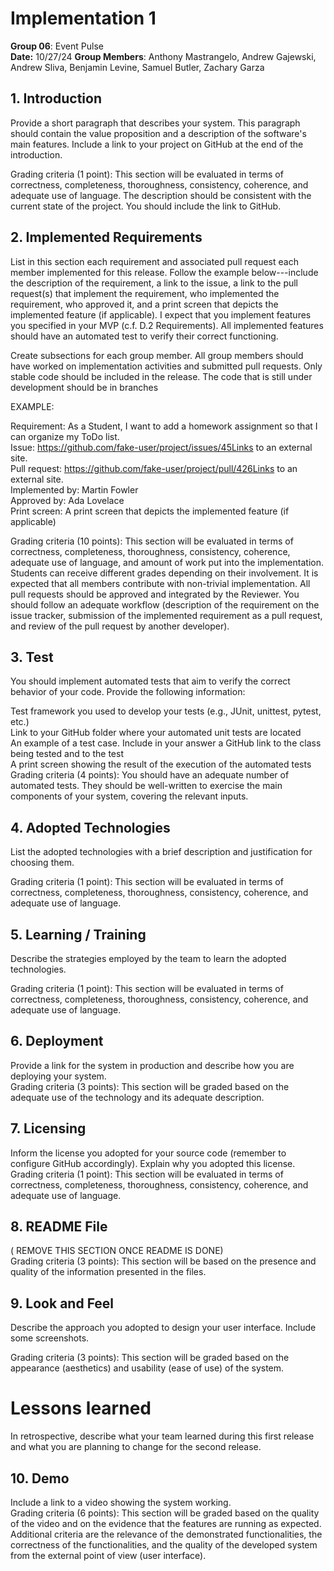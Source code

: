 # Implementation 1

**Group 06**: Event Pulse  
**Date:** 10/27/24
**Group Members**: Anthony Mastrangelo, Andrew Gajewski, Andrew Sliva, Benjamin Levine, Samuel Butler, Zachary Garza  

## 1. Introduction

Provide a short paragraph that describes your system. This paragraph should contain the value proposition and a description of the software's main features. Include a link to your project on GitHub at the end of the introduction.   

Grading criteria (1 point): This section will be evaluated in terms of correctness, completeness, thoroughness, consistency, coherence, and adequate use of language. The description should be consistent with the current state of the project. You should include the link to GitHub.   

## 2. Implemented Requirements  

List in this section each requirement and associated pull request each member implemented for this release. Follow the example below---include the description of the requirement, a link to the issue, a link to the pull request(s) that implement the requirement, who implemented the requirement, who approved it, and a print screen that depicts the implemented feature (if applicable). I expect that you implement features you specified in your MVP (c.f. D.2 Requirements). All implemented features should have an automated test to verify their correct functioning.    

Create subsections for each group member. All group members should have worked on implementation activities and submitted pull requests. Only stable code should be included in the release. The code that is still under development should be in branches   

EXAMPLE:

Requirement: As a Student, I want to add a homework assignment so that I can organize my ToDo list.   
Issue: https://github.com/fake-user/project/issues/45Links to an external site.   
Pull request: https://github.com/fake-user/project/pull/426Links to an external site.   
Implemented by: Martin Fowler   
Approved by: Ada Lovelace   
Print screen: A print screen that depicts the implemented feature (if applicable)   


Grading criteria (10 points): This section will be evaluated in terms of correctness, completeness, thoroughness, consistency, coherence, adequate use of language, and amount of work put into the implementation. Students can receive different grades depending on their involvement. It is expected that all members contribute with non-trivial implementation. All pull requests should be approved and integrated by the Reviewer. You should follow an adequate workflow (description of the requirement on the issue tracker, submission of the implemented requirement as a pull request, and review of the pull request by another developer).    

## 3. Test  
You should implement automated tests that aim to verify the correct behavior of your code. Provide the following information:  

Test framework you used to develop your tests (e.g., JUnit, unittest, pytest, etc.)  
Link to your GitHub folder where your automated unit tests are located  
An example of a test case. Include in your answer a GitHub link to the class being tested and to the test  
A print screen showing the result of the execution of the automated tests  
Grading criteria (4 points): You should have an adequate number of automated tests. They should be well-written to exercise the main components of your system, covering the relevant inputs.  

## 4. Adopted Technologies

List the adopted technologies with a brief description and justification for choosing them.  

Grading criteria (1 point): This section will be evaluated in terms of correctness, completeness, thoroughness, consistency, coherence, and adequate use of language.  

## 5. Learning / Training
Describe the strategies employed by the team to learn the adopted technologies.    

Grading criteria (1 point): This section will be evaluated in terms of correctness, completeness, thoroughness, consistency, coherence, and adequate use of language.   

## 6. Deployment

Provide a link for the system in production and describe how you are deploying your system.   
 Grading criteria (3 points): This section will be graded based on the adequate use of the technology and its adequate description.   

 ## 7. Licensing 
 Inform the license you adopted for your source code (remember to configure GitHub accordingly). Explain why you adopted this license.   
 Grading criteria (1 point): This section will be evaluated in terms of correctness, completeness, thoroughness, consistency, coherence, and adequate use of language.   

 ## 8. README File

( REMOVE THIS SECTION ONCE README IS DONE)   
 Grading criteria (3 points): This section will be based on the presence and quality of the information presented in the files.  

 ## 9. Look and Feel
 Describe the approach you adopted to design your user interface. Include some screenshots.   

Grading criteria (3 points): This section will be graded based on the appearance (aesthetics) and usability (ease of use) of the system.   

# Lessons learned
In retrospective, describe what your team learned during this first release and what you are planning to change for the second release.

## 10. Demo
Include a link to a video showing the system working.  
Grading criteria (6 points): This section will be graded based on the quality of the video and on the evidence that the features are running as expected. Additional criteria are the relevance of the demonstrated functionalities, the correctness of the functionalities, and the quality of the developed system from the external point of view (user interface).   
